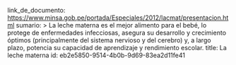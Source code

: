 link_de_documento: https://www.minsa.gob.pe/portada/Especiales/2012/lacmat/presentacion.html
sumario: >
  La leche materna es el mejor alimento para el bebé, lo protege de enfermedades infecciosas, asegura
  su desarrollo y crecimiento óptimos (principalmente del sistema nervioso y del cerebro) y, a largo
  plazo, potencia su capacidad de aprendizaje y rendimiento escolar.
title: La leche materna
id: eb2e5850-9514-4b0b-9d69-83ea2d11fe41
